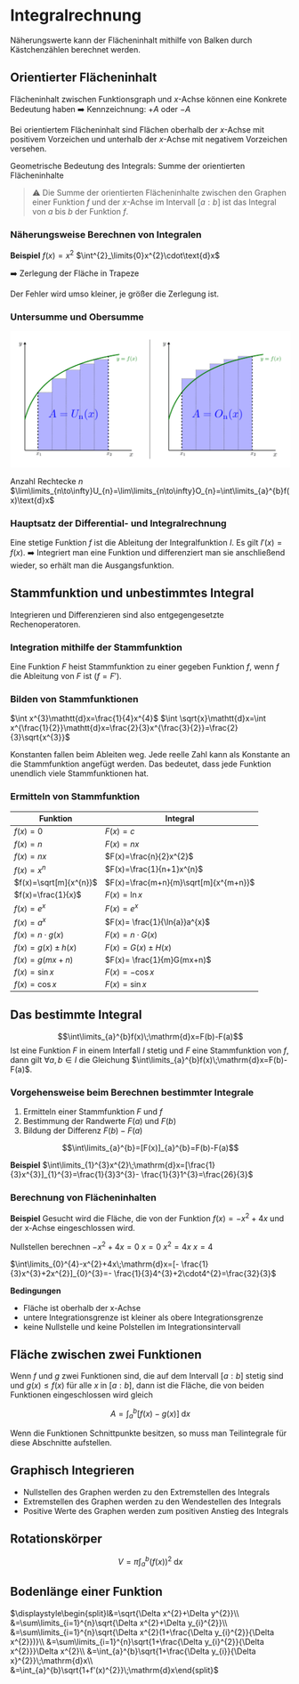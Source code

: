 # Integralrechnung

Näherungswerte kann der Flächeninhalt mithilfe von Balken durch Kästchenzählen berechnet werden.

## Orientierter Flächeninhalt

Flächeninhalt zwischen Funktionsgraph und $x$-Achse können eine Konkrete Bedeutung haben
➡️ Kennzeichnung: $+A$ oder $-A$

Bei orientiertem Flächeninhalt sind Flächen oberhalb der $x$-Achse mit positivem Vorzeichen und unterhalb der $x$-Achse mit negativem Vorzeichen versehen.

Geometrische Bedeutung des Integrals: Summe der orientierten Flächeninhalte

> ⚠️ Die Summe der orientierten Flächeninhalte zwischen den Graphen einer Funktion $f$ und der $x$-Achse im Intervall $[a:b]$ ist das Integral von $a$ bis $b$ der Funktion $f$.

### Näherungsweise Berechnen von Integralen

**Beispiel**
$f(x)=x^{2}$
$\int^{2}_\limits{0}x^{2}\cdot\text{d}x$

➡️ Zerlegung der Fläche in Trapeze

Der Fehler wird umso kleiner, je größer die Zerlegung ist.

### Untersumme und Obersumme

![](Working%20Materials/Integrale/Unter%20&%20Obersumme.png)

Anzahl Rechtecke $n$
$\lim\limits_{n\to\infty}U_{n}=\lim\limits_{n\to\infty}O_{n}=\int\limits_{a}^{b}f(x)\text{d}x$

### Hauptsatz der Differential- und Integralrechnung

Eine stetige Funktion $f$ ist die Ableitung der Integralfunktion $I$. Es gilt $I'(x)=f(x)$.
➡️ Integriert man eine Funktion und differenziert man sie anschließend wieder, so erhält man die Ausgangsfunktion.

## Stammfunktion und unbestimmtes Integral

Integrieren und Differenzieren sind also entgegengesetzte Rechenoperatoren.

### Integration mithilfe der Stammfunktion

Eine Funktion $F$ heist Stammfunktion zu einer gegeben Funktion $f$, wenn $f$ die Ableitung von $F$ ist ($f=F'$).

### Bilden von Stammfunktionen

$\int x^{3}\mathtt{d}x=\frac{1}{4}x^{4}$
$\int \sqrt{x}\mathtt{d}x=\int x^{\frac{1}{2}}\mathtt{d}x=\frac{2}{3}x^{\frac{3}{2}}=\frac{2}{3}\sqrt{x^{3}}$

Konstanten fallen beim Ableiten weg. Jede reelle Zahl kann als Konstante an die Stammfunktion angefügt werden. Das bedeutet, dass jede Funktion unendlich viele Stammfunktionen hat.

### Ermitteln von Stammfunktion

| Funktion               | Integral                              |
| ---------------------- | ------------------------------------- |
| $f(x)=0$               | $F(x)=c$                              |
| $f(x)=n$               | $F(x)=nx$                             |
| $f(x)=nx$              | $F(x)=\frac{n}{2}x^{2}$               |
| $f(x)=x^{n}$           | $F(x)=\frac{1}{n+1}x^{n}$             |
| $f(x)=\sqrt[m]{x^{n}}$ | $F(x)=\frac{m+n}{m}\sqrt[m]{x^{m+n}}$ |
| $f(x)=\frac{1}{x}$     | $F(x)=\ln{x}$                         |
| $f(x)=e^{x}$           | $F(x)=e^{x}$                          |
| $f(x)=a^{x}$           | $F(x)= \frac{1}{\ln{a}}a^{x}$         |
| $f(x)=n\cdot g(x)$     | $F(x)=n \cdot G(x)$                   |
| $f(x)=g(x)\pm h(x)$    | $F(x)=G(x)\pm H(x)$                   |
| $f(x)=g(mx+n)$         | $F(x)= \frac{1}{m}G(mx+n)$            |
| $f(x)=\sin{x}$         | $F(x)=-\cos{x}$                       |
| $f(x)=\cos{x}$         | $F(x)=\sin{x}$                        |

## Das bestimmte Integral

$$\int\limits_{a}^{b}f(x)\;\mathrm{d}x=F(b)-F(a)$$ 
Ist eine Funktion $F$ in einem Interfall $I$ stetig und $F$ eine Stammfunktion von $f$, dann gilt $\forall a,b\in I$ die Gleichung $\int\limits_{a}^{b}f(x)\;\mathrm{d}x=F(b)-F(a)$.

### Vorgehensweise beim Berechnen bestimmter Integrale

1. Ermitteln einer Stammfunktion $F$ und $f$
2. Bestimmung der Randwerte $F(a)$ und $F(b)$
3. Bildung der Differenz $F(b)-F(a)$

$$\int\limits_{a}^{b}=[F(x)]_{a}^{b}=F(b)-F(a)$$

**Beispiel**
$\int\limits_{1}^{3}x^{2}\;\mathrm{d}x=[\frac{1}{3}x^{3}]_{1}^{3}=\frac{1}{3}3^{3}- \frac{1}{3}1^{3}=\frac{26}{3}$

### Berechnung von Flächeninhalten

**Beispiel**
Gesucht wird die Fläche, die von der Funktion $f(x)=-x^{2}+4x$ und der x-Achse eingeschlossen wird.

Nullstellen berechnen
$-x^{2}+4x=0$
$x=0$
$x^{2}=4x$
$x=4$

$\int\limits_{0}^{4}-x^{2}+4x\;\mathrm{d}x=[- \frac{1}{3}x^{3}+2x^{2}]_{0}^{3}=- \frac{1}{3}4^{3}+2\cdot4^{2}=\frac{32}{3}$

**Bedingungen**
- Fläche ist oberhalb der x-Achse
- untere Integrationsgrenze ist kleiner als obere Integrationsgrenze
- keine Nullstelle und keine Polstellen im Integrationsintervall

## Fläche zwischen zwei Funktionen

Wenn $f$ und $g$ zwei Funktionen sind, die auf dem Intervall $[a:b]$ stetig sind und $g(x)\le f(x)$ für alle $x$ in $[a:b]$, dann ist die Fläche, die von beiden Funktionen eingeschlossen wird gleich

$$A=\int_{a}^{b}[f(x)-g(x)]\;\mathrm{d}x$$

Wenn die Funktionen Schnittpunkte besitzen, so muss man Teilintegrale für diese Abschnitte aufstellen.

## Graphisch Integrieren

- Nullstellen des Graphen werden zu den Extremstellen des Integrals
- Extremstellen des Graphen werden zu den Wendestellen des Integrals
- Positive Werte des Graphen werden zum positiven Anstieg des Integrals

## Rotationskörper

$$V=\pi \int_{a}^{b} \big(f(x)\big)^{2}\;\mathrm{d}x$$
## Bodenlänge einer Funktion

$\displaystyle\begin{split}l&=\sqrt{\Delta x^{2}+\Delta y^{2}}\\ &=\sum\limits_{i=1}^{n}\sqrt{\Delta x^{2}+\Delta y_{i}^{2}}\\ &=\sum\limits_{i=1}^{n}\sqrt{\Delta x^{2}(1+\frac{\Delta y_{i}^{2}}{\Delta x^{2}})}\\ &=\sum\limits_{i=1}^{n}\sqrt{1+\frac{\Delta y_{i}^{2}}{\Delta x^{2}}}\Delta x^{2}\\ &=\int_{a}^{b}\sqrt{1+\frac{\Delta y_{i}}{\Delta x}^{2}}\;\mathrm{d}x\\ &=\int_{a}^{b}\sqrt{1+f'(x)^{2}}\;\mathrm{d}x\end{split}$